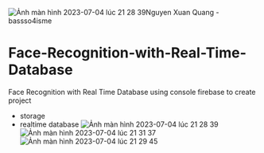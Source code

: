 ![Ảnh màn hình 2023-07-04 lúc 21 28 39](https://github.com/nguyenxuanquang248/Face-Recognition-with-Real-Time-Database/assets/93467606/d7fca16b-52a6-44c1-9733-045160cdba72)Nguyen Xuan Quang - bassso4isme

# Face-Recognition-with-Real-Time-Database
Face Recognition with Real Time Database 
using console firebase to create project
- storage
- realtime database
![Ảnh màn hình 2023-07-04 lúc 21 28 39](https://github.com/nguyenxuanquang248/Face-Recognition-with-Real-Time-Database/assets/93467606/c0af180a-9bf5-4def-8f4c-46522e72a4be)
![Ảnh màn hình 2023-07-04 lúc 21 31 37](https://github.com/nguyenxuanquang248/Face-Recognition-with-Real-Time-Database/assets/93467606/f04bc265-157e-4294-9a0c-bca4ea07c8cc)
![Ảnh màn hình 2023-07-04 lúc 21 29 45](https://github.com/nguyenxuanquang248/Face-Recognition-with-Real-Time-Database/assets/93467606/d3bf382c-dc84-4e17-8f60-d7658f42ab4a)
